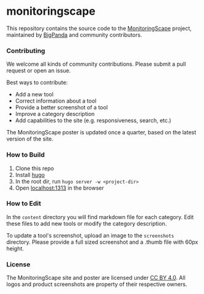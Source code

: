 # monitoringscape
This repository contains the source code to the [MonitoringScape](http://www.bigpanda.io/monitoringscape) project, maintained by [BigPanda](http://www.bigpanda.io) and community contributors.

### Contributing
We welcome all kinds of community contributions. Please submit a pull request or open an issue.


Best ways to contribute:
* Add a new tool
* Correct information about a tool
* Provide a better screenshot of a tool
* Improve a category description
* Add capabilities to the site (e.g. responsiveness, search, etc.)


The MonitoringScape poster is updated once a quarter, based on the latest version of the site.

### How to Build
1. Clone this repo
2. Install [hugo](http://www.gohugo.io)
3. In the root dir, run `hugo server -w <project-dir>`
4. Open [localhost:1313](localhost:1313) in the browser

### How to Edit
In the `content` directory you will find markdown file for each category. Edit these files to add new tools or modify the category description.

To update a tool's screenshot, upload an image to the `screenshots` directory. Please provide a full sized screenshot and a .thumb file with 60px height.

### License
The MonitoringScape site and poster are licensed under [CC BY 4.0](https://creativecommons.org/licenses/by/4.0/).
All logos and product screenshots are property of their respective owners.
